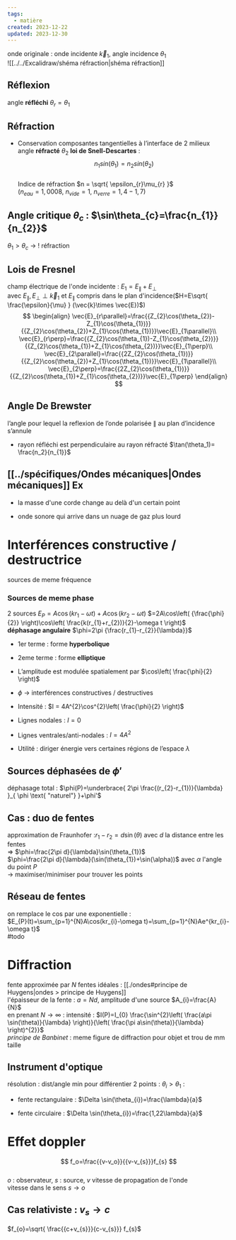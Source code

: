 ```yaml
---  
tags:  
  - matière  
created: 2023-12-22  
updated: 2023-12-30  
---  
```

  
onde originale : onde incidente $\vec{k}_{1}$, angle incidence $\theta_{1}$  
![[../../Excalidraw/shéma réfraction|shéma réfraction]]  
## Réflexion  
angle **réfléchi** $\theta_{r}=\theta_{1}$  
## Réfraction  
  
- Conservation composantes tangentielles à l’interface de 2 milieux  
angle **réfracté** $\theta_{2}$  **loi de Snell-Descartes** :   
$$  
n_1 sin(\theta_1)=n_2 sin(\theta_2)  
$$  
Indice de réfraction $n = \sqrt{ \epsilon_{r}\mu_{r} }$   
	($n_{eau}=1,0008$, $n_{vide}=1$, $n_{verre}=1,4-1,7$)  
## **Angle critique** $\theta_{c}$ : $\sin\theta_{c}=\frac{n_{1}}{n_{2}}$  
$\theta_{1}>\theta_{c}$ → ! réfraction   
## Lois de Fresnel  
champ électrique de l'onde incidente : $E_{1}=E_{\parallel}+E_{\perp}$  
avec $E_{\parallel},E_{\perp} \perp \vec{k}_{1}$ et $E_{\parallel}$ compris dans le plan d'incidence($H=E\sqrt{ \frac{\epsilon}{\mu} } (\vec{k}\times \vec{E})$)  
$$  
\begin{align}  
\vec{E}_{r\parallel}=\frac{{Z_{2}\cos(\theta_{2})-Z_{1}\cos(\theta_{1})}}{{Z_{2}\cos(\theta_{2})+Z_{1}\cos(\theta_{1})}}\vec{E}_{1\parallel}\\  
\vec{E}_{r\perp}=\frac{{Z_{2}\cos(\theta_{1})-Z_{1}\cos(\theta_{2})}}{{Z_{2}\cos(\theta_{1})+Z_{1}\cos(\theta_{2})}}\vec{E}_{1\perp}\\  
\vec{E}_{2\parallel}=\frac{{2Z_{2}\cos(\theta_{1})}}{{Z_{2}\cos(\theta_{2})+Z_{1}\cos(\theta_{1})}}\vec{E}_{1\parallel}\\  
\vec{E}_{2\perp}=\frac{{2Z_{2}\cos(\theta_{1})}}{{Z_{2}\cos(\theta_{1})+Z_{1}\cos(\theta_{2})}}\vec{E}_{1\perp}  
\end{align}  
$$  
## **Angle De Brewster**  
l’angle pour lequel la reflexion de l’onde polarisée $\parallel$ au plan d’incidence s’annule  
  
- rayon réfléchi est perpendiculaire au rayon réfracté $\tan(\theta_1)= \frac{n_2}{n_{1}}$  
## [[../spécifiques/Ondes mécaniques|Ondes mécaniques]] Ex  
  
- la masse d'une corde change au delà  d'un certain point  
  
- onde sonore qui arrive dans un nuage de gaz plus lourd  
  
# Interférences **constructive** / **destructrice**  
sources de meme fréquence  
### Sources de meme phase  
2 sources $E_{P}=A\cos(kr_{1}-\omega t)+A\cos(kr_{2}-\omega t)$ $=2A\cos\left( {\frac{\phi}{2}}  \right)\cos\left( \frac{k(r_{1}+r_{2})}{2}-\omega t \right)$  
**déphasage angulaire** $\phi=2\pi {\frac{r_{1}-r_{2}}{\lambda}}$  
  
- 1er terme : forme **hyperbolique**  
  
- 2eme terme : forme **elliptique**  
  
- L’amplitude est modulée spatialement par $\cos\left( \frac{\phi}{2} \right)$  
  
- $\phi$ → interférences constructives / destructives   
  
- Intensité : $I = 4A^{2}\cos^{2}\left( \frac{\phi}{2} \right)$  
  
- Lignes nodales : $I = 0$  
  
- Lignes ventrales/anti-nodales : $I = 4A^{2}$  
  
- Utilité : diriger énergie vers certaines régions de l’espace $\lambda$  
## Sources déphasées de $\phi'$  
déphasage total : $\phi(P)=\underbrace{ 2\pi \frac{(r_{2}-r_{1})}{\lambda} }_{ \phi  \text{ "naturel"} }+\phi'$  
## Cas : duo de fentes  
approximation de Fraunhofer :$r_{1}-r_{2}=d\sin(\theta)$ avec $d$ la distance entre les fentes  
	⇒ $\phi=\frac{2\pi d}{\lambda}\sin(\theta_{1})$   
$\phi=\frac{2\pi d}{\lambda}(\sin(\theta_{1})+\sin(\alpha))$ avec $\alpha$ l'angle du point $P$  
	→ maximiser/minimiser pour trouver les points  
## Réseau de fentes  
on remplace le cos par une exponentielle :   
$E_{P}(t)=\sum_{p=1}^{N}A\cos(kr_{i}-\omega t)=\sum_{p=1}^{N}Ae^{kr_{i}-\omega t}$  
#todo   
# Diffraction  
fente approximée par $N$ fentes idéales : [[./ondes#principe de Huygens|ondes > principe de Huygens]]  
l'épaisseur de la fente : $a=Nd$, amplitude d'une source  $A_{i}=\frac{A}{N}$  
en prenant $N\to \infty$ : intensité : $I(P)=I_{0} \frac{\sin^{2}\left( \frac{a\pi \sin(\theta)}{\lambda} \right)}{\left( \frac{\pi a\sin(\theta)}{\lambda} \right)^{2}}$  
*principe de Banbinet* : meme figure de diffraction pour objet et trou de mm taille  
## Instrument d'optique  
résolution : dist/angle min pour différentier 2 points : $\theta_{i}>\theta_{1}$ :  
  
- fente rectangulaire : $\Delta \sin(\theta_{i})=\frac{\lambda}{a}$  
  
- fente circulaire : $\Delta \sin(\theta_{i})=\frac{1,22\lambda}{a}$  
# Effet doppler  
$$  
f_o=\frac{{v-v_o}}{{v-v_{s}}}f_{s}  
$$  
$o$ : observateur, $s$ : source, $v$ vitesse de propagation de l'onde  
vitesse dans le sens $s\to o$  
## Cas relativiste : $v_{s} \to c$  
$f_{o}=\sqrt{ \frac{{c+v_{s}}}{c-v_{s}}} f_{s}$  
